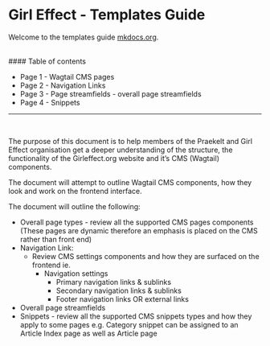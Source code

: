# Girl Effect - Templates Guide

Welcome to the templates guide [mkdocs.org](https://www.mkdocs.org).

<br/>
#### Table of contents

* Page 1 - Wagtail CMS pages
* Page 2 - Navigation Links
* Page 3 - Page streamfields - overall page streamfields
* Page 4 - Snippets



<hr/>
<br/>

The purpose of this document is to help members of the Praekelt and Girl Effect organisation get a deeper understanding of the structure, the functionality of the Girleffect.org website and it’s CMS (Wagtail) components.

The document will attempt to outline Wagtail CMS components, how they look and work on the frontend interface.

The document will outline the following:

* Overall page types - review all the supported CMS pages components (These pages are dynamic therefore an emphasis is placed on the CMS rather than front end)
* Navigation Link:
    - Review CMS settings components and how they are surfaced on the frontend ie.
        - Navigation settings
            - Primary navigation links & sublinks
            - Secondary navigation links & sublinks
            - Footer navigation links OR external links
* Overall page streamfields
* Snippets - review all the supported CMS snippets types and how they apply to some pages e.g. Category snippet can be assigned to an Article Index page as well as Article page
